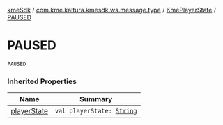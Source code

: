 [kmeSdk](../../index.md) / [com.kme.kaltura.kmesdk.ws.message.type](../index.md) / [KmePlayerState](index.md) / [PAUSED](./-p-a-u-s-e-d.md)

# PAUSED

`PAUSED`

### Inherited Properties

| Name | Summary |
|---|---|
| [playerState](player-state.md) | `val playerState: `[`String`](https://kotlinlang.org/api/latest/jvm/stdlib/kotlin/-string/index.html) |
